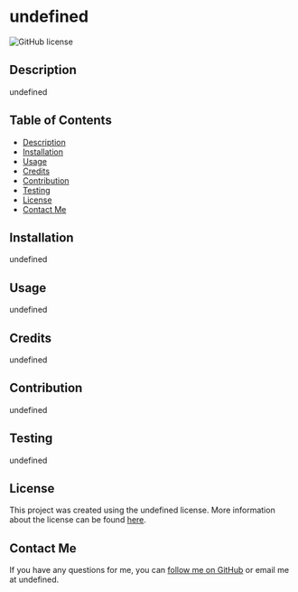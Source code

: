 # undefined

![GitHub license](https://img.shields.io/badge/License-undefined-undefined.svg)
## Description
undefined

## Table of Contents
- [Description](#description)
- [Installation](#installation)
- [Usage](#usage)
- [Credits](#credits)
- [Contribution](#contribution)
- [Testing](#testing)
- [License](#license)
- [Contact Me](#contact-me)

## Installation
undefined

## Usage
undefined

## Credits
undefined

## Contribution
undefined

## Testing
undefined

## License
This project was created using the undefined license. More information about the license can be found [here](undefined).

## Contact Me
If you have any questions for me, you can [follow me on GitHub](github.com/undefined) or email me at undefined.

